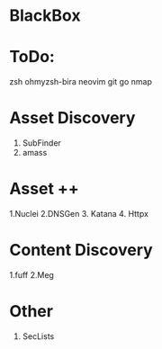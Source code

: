 # BlackBox

# ToDo:
zsh
ohmyzsh-bira
neovim
git
go
nmap

# Asset Discovery
1. SubFinder
2. amass


# Asset ++
1.Nuclei
2.DNSGen
3. Katana
4. Httpx

# Content Discovery
1.fuff
2.Meg

# Other
1. SecLists
